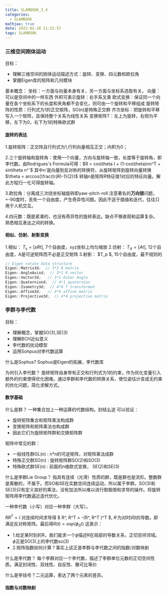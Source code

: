 ```yaml
---
title: SLAMBOOK_3_4
categories:
  - SLAMBOOK
mathjax: true
date: 2022-02-28 11:22:57
tags: SLAMBOOK
---
```


### 三维空间刚体运动
目标：
- 理解三维空间的刚体运动描述方式：旋转、变换、四元数和欧拉角
- 掌握Eigen库的矩阵和几何模块

基本概念：
坐标：一方面与向量本身有关，另一方面与坐标系选取有关。
向量：可以是空间中的一样东西
外积可表示旋转：右手系叉乘
欧式变换：保证同一个向量在各个坐标系下的长度和夹角都不会变化，则可由一个旋转和平移组成
旋转矩阵的性质：行列式为1的正交矩阵，SO(n)是特殊正交群
齐次坐标：把旋转和平移写入一个矩阵，且保持整个关系为线性关系
变换矩阵T：左上为旋转，右侧为平移，左下为0，右下为1的特殊欧式群

#### 旋转的表达
1.旋转矩阵：正交阵且行列式为1,行列向量相互正交；内积为0；

2.三个旋转轴和旋转角：使用一个向量，方向与旋转轴一致，长度等于旋转角，即李代数。由Rodrigues's Formula可得：$R = cos\theta I + (1-cos\theta)nn^T + sin\theta n^`$ 其中n'是向量到反对称的转换符，从旋转矩阵到旋转向量转换$\theta = arccos(\frac{tr(R)-1}{2})$
转轴n是矩阵R特征值1对应的特征向量。解此方程归一化可得旋转轴。

3.欧拉角：分离成三次绕坐标轴旋转即yaw-pitch-roll.注意著名的**万向锁**问题，+-90度时，丢失一个自由度，产生奇异性问题。因此不适于插值和迭代，往往只用于人机交互。

4.四元数：既是紧凑的，也没有奇异性的旋转表达。缺点不够直观和运算复杂。
熟悉相互表达之间的转换。

#### 相似、仿射、射影变换
1.相似： $T_s = [sR t]$, 7个自由度，xyz坐标上均匀缩放
2.仿射： $T_A = [A t]$, 12个自由度，A是可逆矩阵而不必是正交矩阵
3.射影： $T_p $, 15个自由度，最不规则的

``` cpp
// Eigen rotate data structure
Eigen::Matrix3d;  // 3*3 R matrix
Eigen::AngleAxisd;  // 3*1 R vector
Eigen::Vector3d;   // 3*1 Euler Angle
Eigen::Quaterniond;  // 4*1 quaternion
Eigen::Isometry3d;  // 4*4 T transformed
Eigen::Affine3d;   // 4*4 affine matrix
Eigen::Projective3d;  // 4*4 projective matrix
```

### 李群与李代数
目标：
- 理解概念，掌握SO(3),SE(3)
- 理解BCH近似意义
- 李代数的扰动模型
- 运用Sohpus对李代数运算

什么是Sophus? Sophus是Eigen的拓展，李代数库

为何引入李代数？ 旋转矩阵自身带有正交和行列式为1的约束，作为优化变量引入额外的约束使得优化困难。通过李群和李代数的转换关系，使位姿估计变成无约束的优化问题，简化求解方式。


#### 数学基础
什么是群？ 一种集合加上一种运算的代数结构。封结幺逆
可以验证：
- 旋转矩阵集合和矩阵乘法构成群
- 变换矩阵和矩阵乘法也构成群
- 因此它们为旋转矩阵群和交换矩阵群

矩阵中常见的群：
- 一般线性群GL(n) : n*n的可逆矩阵，对矩阵乘法成群
- 特殊正交群SO(n) : 旋转矩阵群SO(2)和SO(3)
- 特殊欧式群SE(n) : 前面的n维欧式变换， SE(2)和SE(3)

什么是李群Lie Group？ 指具有连续（光滑）性质的群，既是群也是流形。整数群是离散的，不属于。而SO和SE在实数空间连续运动，所以属于李群。SO(3)和SE(3)只有定义良好的乘法，没有加法所以难以进行取极限和求导的操作。将旋转矩阵用李代数逼近迭代优化。

一种李代数（小写）对应一种李群（大写）。

$RR^T = I$ 对连续时间求导得 $ R^, R^T = -(R^, R^T )^T $, $R^,$为对时间t的导数。即满足反对称矩阵。最后得$R(t) = exp(\phi_0t)$
这表示：
- 1.给定某时刻的R，我们能求一个$\phi$描述R在局部的导数关系，正切空间邻域。$\phi$正是SO(3)上的李代数so(3)
- 2.矩阵指数如何计算？事实上这正是李群与李代数之间的指数/对数映射

什么是李代数？ 每个李群对应一个李代数，描述了李群单位元数的正切空间性质。满足封闭性、双线性、自反性、雅可比等价

什么是李括号？二元运算，表达了两个元素的差异。


#### 指数与对数映射


